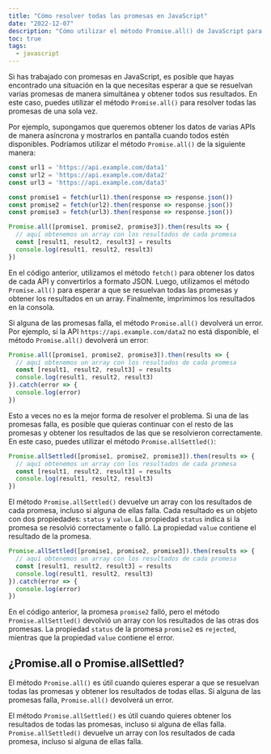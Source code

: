```yaml
---
title: "Cómo resolver todas las promesas en JavaScript"
date: "2022-12-07"
description: "Cómo utilizar el método Promise.all() de JavaScript para esperar a que se resuelvan varias promesas de manera simultánea y obtener todos sus resultados."
toc: true
tags:
  - javascript
---
```


Si has trabajado con promesas en JavaScript, es posible que hayas encontrado una situación en la que necesitas esperar a que se resuelvan varias promesas de manera simultánea y obtener todos sus resultados. En este caso, puedes utilizar el método `Promise.all()` para resolver todas las promesas de una sola vez.

Por ejemplo, supongamos que queremos obtener los datos de varias APIs de manera asíncrona y mostrarlos en pantalla cuando todos estén disponibles. Podríamos utilizar el método `Promise.all()` de la siguiente manera:

```javascript
const url1 = 'https://api.example.com/data1'
const url2 = 'https://api.example.com/data2'
const url3 = 'https://api.example.com/data3'

const promise1 = fetch(url1).then(response => response.json())
const promise2 = fetch(url2).then(response => response.json())
const promise3 = fetch(url3).then(response => response.json())

Promise.all([promise1, promise2, promise3]).then(results => {
  // aquí obtenemos un array con los resultados de cada promesa
  const [result1, result2, result3] = results
  console.log(result1, result2, result3)
})
```

En el código anterior, utilizamos el método `fetch()` para obtener los datos de cada API y convertirlos a formato JSON. Luego, utilizamos el método `Promise.all()` para esperar a que se resuelvan todas las promesas y obtener los resultados en un array. Finalmente, imprimimos los resultados en la consola.

Si alguna de las promesas falla, el método `Promise.all()` devolverá un error. Por ejemplo, si la API `https://api.example.com/data2` no está disponible, el método `Promise.all()` devolverá un error:

```javascript
Promise.all([promise1, promise2, promise3]).then(results => {
  // aquí obtenemos un array con los resultados de cada promesa
  const [result1, result2, result3] = results
  console.log(result1, result2, result3)
}).catch(error => {
  console.log(error)
})
```

Esto a veces no es la mejor forma de resolver el problema. Si una de las promesas falla, es posible que quieras continuar con el resto de las promesas y obtener los resultados de las que se resolvieron correctamente. En este caso, puedes utilizar el método `Promise.allSettled()`:

```javascript
Promise.allSettled([promise1, promise2, promise3]).then(results => {
  // aquí obtenemos un array con los resultados de cada promesa
  const [result1, result2, result3] = results
  console.log(result1, result2, result3)
})
```

El método `Promise.allSettled()` devuelve un array con los resultados de cada promesa, incluso si alguna de ellas falla. Cada resultado es un objeto con dos propiedades: `status` y `value`. La propiedad `status` indica si la promesa se resolvió correctamente o falló. La propiedad `value` contiene el resultado de la promesa.

```javascript
Promise.allSettled([promise1, promise2, promise3]).then(results => {
  // aquí obtenemos un array con los resultados de cada promesa
  const [result1, result2, result3] = results
  console.log(result1, result2, result3)
}).catch(error => {
  console.log(error)
})
```

En el código anterior, la promesa `promise2` falló, pero el método `Promise.allSettled()` devolvió un array con los resultados de las otras dos promesas. La propiedad `status` de la promesa `promise2` es `rejected`, mientras que la propiedad `value` contiene el error.

## ¿Promise.all o Promise.allSettled?

El método `Promise.all()` es útil cuando quieres esperar a que se resuelvan todas las promesas y obtener los resultados de todas ellas. Si alguna de las promesas falla, `Promise.all()` devolverá un error.

El método `Promise.allSettled()` es útil cuando quieres obtener los resultados de todas las promesas, incluso si alguna de ellas falla. `Promise.allSettled()` devuelve un array con los resultados de cada promesa, incluso si alguna de ellas falla.
